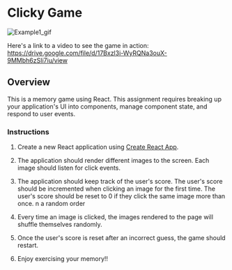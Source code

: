 # Clicky Game

![Example1_gif](https://i.imgur.com/MPYx6Ov.png)

Here's a link to a video to see the game in action:
https://drive.google.com/file/d/17Bxzl3i-WyRQNa3ouX-9MMbh6zSIi7iu/view

## Overview

This is a memory game using React. This assignment requires breaking up your application's UI into components, manage component state, and respond to user events.

### Instructions

1. Create a new React application using [Create React App](https://github.com/facebookincubator/create-react-app).

2. The application should render different images to the screen. Each image should listen for click events.

3. The application should keep track of the user's score. The user's score should be incremented when clicking an image for the first time. The user's score should be reset to 0 if they click the same image more than once.
n a random order
4. Every time an image is clicked, the images rendered to the page will shuffle themselves randomly.

5. Once the user's score is reset after an incorrect guess, the game should restart.

6. Enjoy exercising your memory!! 
